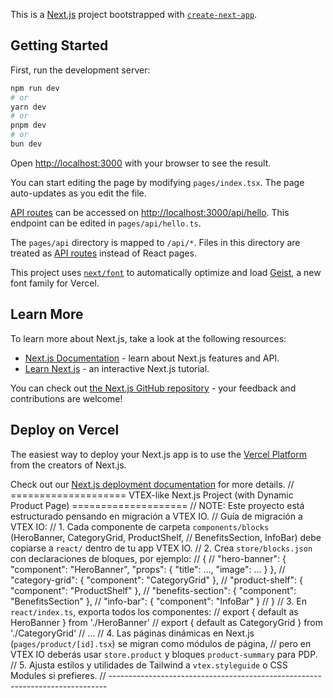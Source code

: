 This is a [Next.js](https://nextjs.org) project bootstrapped with [`create-next-app`](https://nextjs.org/docs/pages/api-reference/create-next-app).

## Getting Started

First, run the development server:

```bash
npm run dev
# or
yarn dev
# or
pnpm dev
# or
bun dev
```

Open [http://localhost:3000](http://localhost:3000) with your browser to see the result.

You can start editing the page by modifying `pages/index.tsx`. The page auto-updates as you edit the file.

[API routes](https://nextjs.org/docs/pages/building-your-application/routing/api-routes) can be accessed on [http://localhost:3000/api/hello](http://localhost:3000/api/hello). This endpoint can be edited in `pages/api/hello.ts`.

The `pages/api` directory is mapped to `/api/*`. Files in this directory are treated as [API routes](https://nextjs.org/docs/pages/building-your-application/routing/api-routes) instead of React pages.

This project uses [`next/font`](https://nextjs.org/docs/pages/building-your-application/optimizing/fonts) to automatically optimize and load [Geist](https://vercel.com/font), a new font family for Vercel.

## Learn More

To learn more about Next.js, take a look at the following resources:

- [Next.js Documentation](https://nextjs.org/docs) - learn about Next.js features and API.
- [Learn Next.js](https://nextjs.org/learn-pages-router) - an interactive Next.js tutorial.

You can check out [the Next.js GitHub repository](https://github.com/vercel/next.js) - your feedback and contributions are welcome!

## Deploy on Vercel

The easiest way to deploy your Next.js app is to use the [Vercel Platform](https://vercel.com/new?utm_medium=default-template&filter=next.js&utm_source=create-next-app&utm_campaign=create-next-app-readme) from the creators of Next.js.

Check out our [Next.js deployment documentation](https://nextjs.org/docs/pages/building-your-application/deploying) for more details.
// ==================== VTEX-like Next.js Project (with Dynamic Product Page) ====================
// NOTE: Este proyecto está estructurado pensando en migración a VTEX IO.
// Guía de migración a VTEX IO:
// 1. Cada componente de carpeta `components/blocks` (HeroBanner, CategoryGrid, ProductShelf,
//    BenefitsSection, InfoBar) debe copiarse a `react/` dentro de tu app VTEX IO.
// 2. Crea `store/blocks.json` con declaraciones de bloques, por ejemplo:
//    {
//      "hero-banner": { "component": "HeroBanner", "props": { "title": ..., "image": ... } },
//      "category-grid": { "component": "CategoryGrid" },
//      "product-shelf": { "component": "ProductShelf" },
//      "benefits-section": { "component": "BenefitsSection" },
//      "info-bar": { "component": "InfoBar" }
//    }
// 3. En `react/index.ts`, exporta todos los componentes:
//    export { default as HeroBanner } from './HeroBanner'
//    export { default as CategoryGrid } from './CategoryGrid'
//    ...
// 4. Las páginas dinámicas en Next.js (`pages/product/[id].tsx`) se migran como módulos de página,
//    pero en VTEX IO deberás usar `store.product` y bloques `product-summary` para PDP.
// 5. Ajusta estilos y utilidades de Tailwind a `vtex.styleguide` o CSS Modules si prefieres.
// -----------------------------------------------------------------------------
